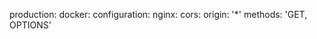 <!-- post: getting-started-with-manifest-files_what-is-cors? -->


production:
    docker:
        configuration:
            nginx:
                cors:
                    origin: '*'
                    methods: 'GET, OPTIONS'
